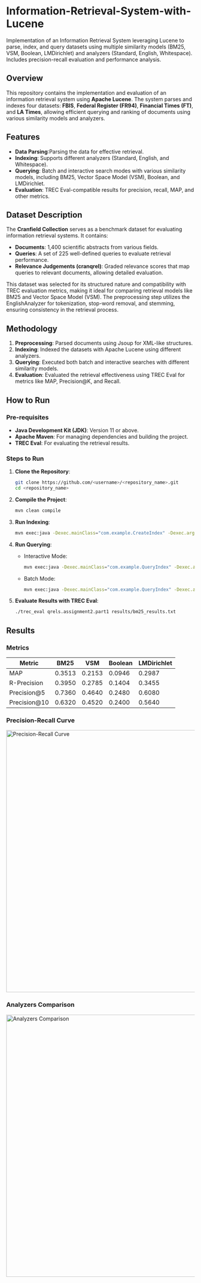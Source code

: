 # Information-Retrieval-System-with-Lucene
Implementation of an Information Retrieval System leveraging Lucene to parse, index, and query datasets using multiple similarity models (BM25, VSM, Boolean, LMDirichlet) and analyzers (Standard, English, Whitespace). Includes precision-recall evaluation and performance analysis.

## Overview
This repository contains the implementation and evaluation of an information retrieval system using **Apache Lucene**. The system parses and indexes four datasets: **FBIS**, **Federal Register (FR94)**, **Financial Times (FT)**, and **LA Times**, allowing efficient querying and ranking of documents using various similarity models and analyzers.

## Features
- **Data Parsing**:Parsing the data for effective retrieval.
- **Indexing**: Supports different analyzers (Standard, English, and Whitespace).
- **Querying**: Batch and interactive search modes with various similarity models, including BM25, Vector Space Model (VSM), Boolean, and LMDirichlet.
- **Evaluation**: TREC Eval-compatible results for precision, recall, MAP, and other metrics.

## Dataset Description

The **Cranfield Collection** serves as a benchmark dataset for evaluating information retrieval systems. It contains:

- **Documents**: 1,400 scientific abstracts from various fields.
- **Queries**: A set of 225 well-defined queries to evaluate retrieval performance.
- **Relevance Judgements (cranqrel)**: Graded relevance scores that map queries to relevant documents, allowing detailed evaluation.

This dataset was selected for its structured nature and compatibility with TREC evaluation metrics, making it ideal for comparing retrieval models like BM25 and Vector Space Model (VSM). The preprocessing step utilizes the EnglishAnalyzer for tokenization, stop-word removal, and stemming, ensuring consistency in the retrieval process.


## Methodology
1. **Preprocessing**: Parsed documents using Jsoup for XML-like structures.
2. **Indexing**: Indexed the datasets with Apache Lucene using different analyzers.
3. **Querying**: Executed both batch and interactive searches with different similarity models.
4. **Evaluation**: Evaluated the retrieval effectiveness using TREC Eval for metrics like MAP, Precision@K, and Recall.

## How to Run
### Pre-requisites
- **Java Development Kit (JDK)**: Version 11 or above.
- **Apache Maven**: For managing dependencies and building the project.
- **TREC Eval**: For evaluating the retrieval results.

### Steps to Run
1. **Clone the Repository**:
    ```bash
    git clone https://github.com/<username>/<repository_name>.git
    cd <repository_name>
    ```

2. **Compile the Project**:
    ```bash
    mvn clean compile
    ```

3. **Run Indexing**:
    ```bash
    mvn exec:java -Dexec.mainClass="com.example.CreateIndex" -Dexec.args="english"
    ```

4. **Run Querying**:
    - Interactive Mode:
      ```bash
      mvn exec:java -Dexec.mainClass="com.example.QueryIndex" -Dexec.args="interactive bm25 english"
      ```
    - Batch Mode:
      ```bash
      mvn exec:java -Dexec.mainClass="com.example.QueryIndex" -Dexec.args="batch bm25 english"
      ```

5. **Evaluate Results with TREC Eval**:
    ```bash
    ./trec_eval qrels.assignment2.part1 results/bm25_results.txt
    ```
## Results
### Metrics
| Metric        | BM25    | VSM     | Boolean | LMDirichlet | 
|---------------|---------|---------|---------|-------------|
| MAP           | 0.3513  | 0.2153  | 0.0946  | 0.2987      | 
| R-Precision   | 0.3950  | 0.2785  | 0.1404  | 0.3455      |
| Precision@5   | 0.7360  | 0.4640  | 0.2480  | 0.6080      |
| Precision@10  | 0.6320  | 0.4520  | 0.2400  | 0.5640      | 

### Precision-Recall Curve
<img src="https://github.com/user-attachments/assets/b052e44d-c866-4802-9c91-b78665b2f88b" alt="Precision-Recall Curve" width="700">

### Analyzers Comparison
<img src="https://github.com/user-attachments/assets/240608d3-0709-43d0-97e0-0b1a93b7cc0c" alt="Analyzers Comparison" width="700">
